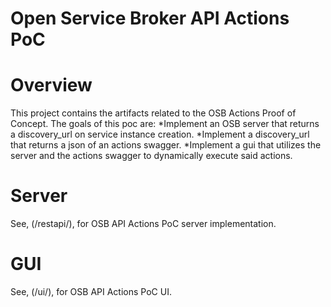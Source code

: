 Open Service Broker API Actions PoC
====

# Overview

This project contains the artifacts related to the OSB Actions Proof of Concept. The goals of this poc are:
*Implement an OSB server that returns a discovery_url on service instance creation.
*Implement a discovery_url that returns a json of an actions swagger.
*Implement a gui that utilizes the server and the actions swagger to dynamically execute said actions.

# Server

See, (/restapi/), for OSB API Actions PoC server implementation.

# GUI

See, (/ui/), for OSB API Actions PoC UI.